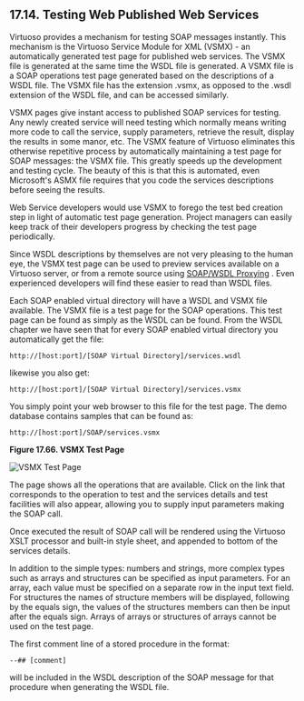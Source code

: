<div id="vsmx" class="section">

<div class="titlepage">

<div>

<div>

## 17.14. Testing Web Published Web Services

</div>

</div>

</div>

Virtuoso provides a mechanism for testing SOAP messages instantly. This
mechanism is the Virtuoso Service Module for XML (VSMX) - an
automatically generated test page for published web services. The VSMX
file is generated at the same time the WSDL file is generated. A VSMX
file is a SOAP operations test page generated based on the descriptions
of a WSDL file. The VSMX file has the extension .vsmx, as opposed to the
.wsdl extension of the WSDL file, and can be accessed similarly.

VSMX pages give instant access to published SOAP services for testing.
Any newly created service will need testing which normally means writing
more code to call the service, supply parameters, retrieve the result,
display the results in some manor, etc. The VSMX feature of Virtuoso
eliminates this otherwise repetitive process by automatically
maintaining a test page for SOAP messages: the VSMX file. This greatly
speeds up the development and testing cycle. The beauty of this is that
this is automated, even Microsoft's ASMX file requires that you code the
services descriptions before seeing the results.

Web Service developers would use VSMX to forego the test bed creation
step in light of automatic test page generation. Project managers can
easily keep track of their developers progress by checking the test page
periodically.

Since WSDL descriptions by themselves are not very pleasing to the human
eye, the VSMX test page can be used to preview services available on a
Virtuoso server, or from a remote source using
<a href="importwsdl.html" class="link"
title="17.2.5. Importing A WSDL File &amp; SOAP/WSDL Proxying">SOAP/WSDL
Proxying</a> . Even experienced developers will find these easier to
read than WSDL files.

Each SOAP enabled virtual directory will have a WSDL and VSMX file
available. The VSMX file is a test page for the SOAP operations. This
test page can be found as simply as the WSDL can be found. From the WSDL
chapter we have seen that for every SOAP enabled virtual directory you
automatically get the file:

``` programlisting
http://[host:port]/[SOAP Virtual Directory]/services.wsdl
```

likewise you also get:

``` programlisting
http://[host:port]/[SOAP Virtual Directory]/services.vsmx
```

You simply point your web browser to this file for the test page. The
demo database contains samples that can be found as:

``` programlisting
http://[host:port]/SOAP/services.vsmx
```

<div class="figure-float">

<div id="id63691" class="figure">

**Figure 17.66. VSMX Test Page**

<div class="figure-contents">

<div class="mediaobject">

![VSMX Test Page](images/ui/vsmx001.png)

</div>

</div>

</div>

  

</div>

The page shows all the operations that are available. Click on the link
that corresponds to the operation to test and the services details and
test facilities will also appear, allowing you to supply input
parameters making the SOAP call.

Once executed the result of SOAP call will be rendered using the
Virtuoso XSLT processor and built-in style sheet, and appended to bottom
of the services details.

In addition to the simple types: numbers and strings, more complex types
such as arrays and structures can be specified as input parameters. For
an array, each value must be specified on a separate row in the input
text field. For structures the names of structure members will be
displayed, following by the equals sign, the values of the structures
members can then be input after the equals sign. Arrays of arrays or
structures of arrays cannot be used on the test page.

The first comment line of a stored procedure in the format:

``` programlisting
--## [comment]
```

will be included in the WSDL description of the SOAP message for that
procedure when generating the WSDL file.

</div>
